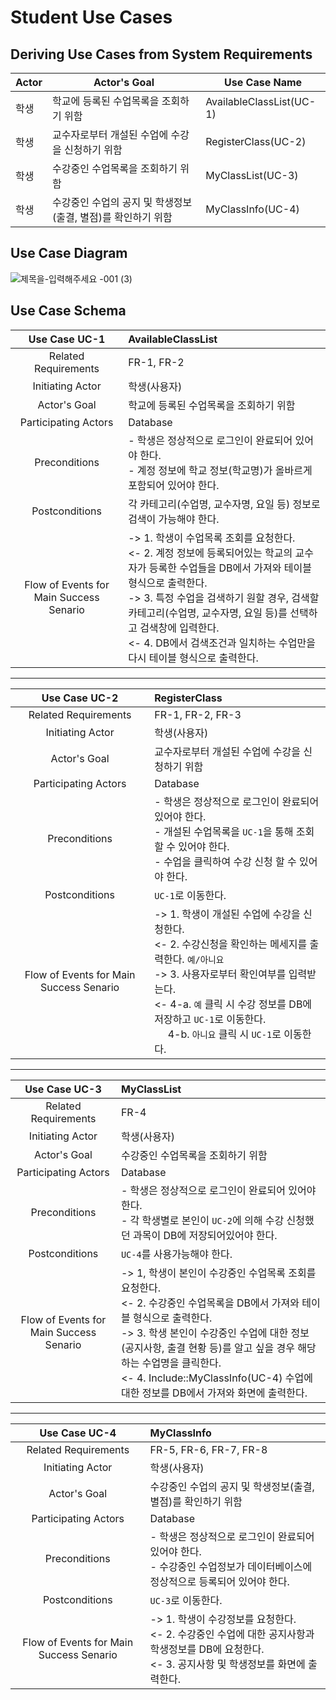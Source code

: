 # Student Use Cases 

## Deriving Use Cases from System Requirements

| Actor  | Actor's Goal                               | Use Case Name    |
| ------ | ---------------------------------------------------- | ---------------- |
| 학생 | 학교에 등록된 수업목록을 조회하기 위함	| AvailableClassList(UC-1) |
| 학생 | 교수자로부터 개설된 수업에 수강을 신청하기 위함 | RegisterClass(UC-2) |
| 학생 | 수강중인 수업목록을 조회하기 위함 | MyClassList(UC-3) |
| 학생 | 수강중인 수업의 공지 및 학생정보(출결, 별점)를 확인하기 위함 | MyClassInfo(UC-4) |

## Use Case Diagram

![제목을-입력해주세요 -001 (3)](https://user-images.githubusercontent.com/64057843/115967306-e7dcf280-a56c-11eb-9bca-74cc2accc7ec.jpg)

## Use Case Schema

|Use Case UC-1 | AvailableClassList |
|:--:|:--|
|Related Requirements| FR-1, FR-2 | 
|Initiating Actor| 학생(사용자) |
|Actor's Goal| 학교에 등록된 수업목록을 조회하기 위함 |
|Participating Actors| Database |
|Preconditions |- 학생은 정상적으로 로그인이 완료되어 있어야 한다. <br> - 계정 정보에 학교 정보(학교명)가 올바르게 포함되어 있어야 한다. |
|Postconditions|각 카테고리(수업명, 교수자명, 요일 등) 정보로 검색이 가능해야 한다. |
|Flow of Events for Main Success Senario|-> 1. 학생이 수업목록 조회를 요청한다.<br><- 2. 계정 정보에 등록되어있는 학교의 교수자가 등록한 수업들을 DB에서 가져와 테이블 형식으로 출력한다.<br>-> 3. 특정 수업을 검색하기 원할 경우, 검색할 카테고리(수업명, 교수자명, 요일 등)를 선택하고 검색창에 입력한다.<br><- 4. DB에서 검색조건과 일치하는 수업만을 다시 테이블 형식으로 출력한다.  |
---

Use Case UC-2 | RegisterClass |
:--:|:--|
Related Requirements| FR-1, FR-2, FR-3 | 
Initiating Actor| 학생(사용자) |
Actor's Goal| 교수자로부터 개설된 수업에 수강을 신청하기 위함 |
Participating Actors| Database |
Preconditions | - 학생은 정상적으로 로그인이 완료되어 있어야 한다.<br> - 개설된 수업목록을 `UC-1`을 통해 조회할 수 있어야 한다.<br> - 수업을 클릭하여 수강 신청 할 수 있어야 한다. |
Postconditions| `UC-1`로 이동한다. |
Flow of Events for Main Success Senario|-> 1. 학생이 개설된 수업에 수강을 신청한다.<br> <- 2. 수강신청을 확인하는 메세지를 출력한다. `예/아니요`<br> -> 3. 사용자로부터 확인여부를 입력받는다.<br> <- 4-a. `예` 클릭 시 수강 정보를 DB에 저장하고 `UC-1`로 이동한다.<br> &nbsp;&nbsp;&nbsp;&nbsp; 4-b. `아니요` 클릭 시 `UC-1`로 이동한다. |
---

|Use Case UC-3 | MyClassList |
|:--:|:--|
|Related Requirements| FR-4 | 
|Initiating Actor| 학생(사용자) |
|Actor's Goal| 수강중인 수업목록을 조회하기 위함 |
|Participating Actors| Database |
|Preconditions |- 학생은 정상적으로 로그인이 완료되어 있어야 한다.<br>- 각 학생별로 본인이 `UC-2`에 의해 수강 신청했던 과목이 DB에 저장되어있어야 한다. |
|Postconditions|`UC-4`를 사용가능해야 한다. |
|Flow of Events for Main Success Senario|-> 1, 학생이 본인이 수강중인 수업목록 조회를 요청한다.<br><- 2. 수강중인 수업목록을 DB에서 가져와 테이블 형식으로 출력한다.<br>-> 3. 학생 본인이 수강중인 수업에 대한 정보(공지사항, 출결 현황 등)를 알고 싶을 경우 해당하는 수업명을 클릭한다.<br><- 4. Include::MyClassInfo(UC-4) 수업에 대한 정보를 DB에서 가져와 화면에 출력한다. |
---

Use Case UC-4 | MyClassInfo |
:--:|:--|
Related Requirements| FR-5, FR-6, FR-7, FR-8 | 
Initiating Actor| 학생(사용자) |
Actor's Goal| 수강중인 수업의 공지 및 학생정보(출결, 별점)를 확인하기 위함 |
Participating Actors| Database |
Preconditions | - 학생은 정상적으로 로그인이 완료되어 있어야 한다.<br> - 수강중인 수업정보가 데이터베이스에 정상적으로 등록되어 있어야 한다.  |
Postconditions| `UC-3`로 이동한다. |
Flow of Events for Main Success Senario| -> 1. 학생이 수강정보를 요청한다.<br> <- 2. 수강중인 수업에 대한 공지사항과 학생정보를 DB에 요청한다. <br> <- 3. 공지사항 및 학생정보를 화면에 출력한다.|
